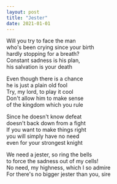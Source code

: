 ```yaml
---
layout: post
title: "Jester"
date: 2021-01-01
---
```


Will you try to face the man  
who's been crying since your birth  
hardly stopping for a breath?  
Constant sadness is his plan,  
his salvation is your death

Even though there is a chance  
he is just a plain old fool  
Try, my lord, to play it cool  
Don't allow him to make sense  
of the kingdom which you rule

Since he doesn't know defeat  
doesn't back down from a fight  
If you want to make things right  
you will simply have no need  
even for your strongest knight

We need a jester, so ring the bells  
to force the sadness out of my cells!  
No need, my highness, which I so admire  
For there's no bigger jester than you, sire